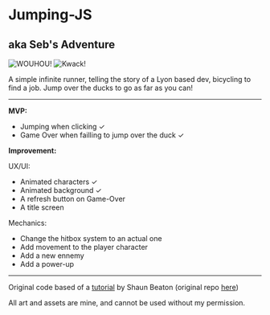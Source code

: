 # Jumping-JS 
## aka Seb's Adventure
![WOUHOU!](https://i.imgur.com/2GzErVe.gif) ![Kwack!](https://i.imgur.com/GP8HGm8.gif)

A simple infinite runner, telling the story of a Lyon based dev, bicycling to find a job. Jump over the ducks to go as far as you can!
***

**MVP:**
* Jumping when clicking ✓
* Game Over when failling to jump over the duck ✓

**Improvement:**

UX/UI:

* Animated characters ✓
* Animated background ✓
* A refresh button on Game-Over
* A title screen

Mechanics:

* Change the hitbox system to an actual one
* Add movement to the player character
* Add a new ennemy
* Add a power-up

***

Original code based of a [tutorial](https://www.youtube.com/c/KnifeCircus) by Shaun Beaton (original repo [here](https://github.com/Beat0154/easiest-game-ever))

All art and assets are mine, and cannot be used without my permission.
